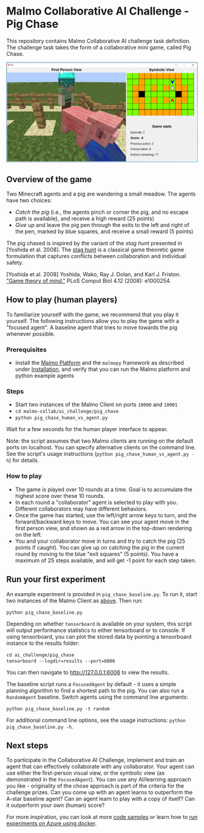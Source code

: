 # Malmo Collaborative AI Challenge - Pig Chase

This repository contains Malmo Collaborative AI challenge task definition. The challenge task takes the form of a collaborative mini game, called Pig Chase.

![Screenshot of the pig chase game](pig-chase-overview.png?raw=true "Screenshot of the Pig Chase game")

## Overview of the game

Two Minecraft agents and a pig are wandering a small meadow. The agents have two choices:

- _Catch the pig_ (i.e., the agents pinch or corner the pig, and no escape path is available), and receive a high reward (25 points)
- _Give up_ and leave the pig pen through the exits to the left and right of the pen, marked by blue squares, and receive a small reward (5 points)

The pig chased is inspired by the variant of the _stag hunt_ presented in [Yoshida et al. 2008]. The [stag hunt](https://en.wikipedia.org/wiki/Stag_hunt) is a classical game theoretic game formulation that captures conflicts between collaboration and individual safety.

[Yoshida et al. 2008] Yoshida, Wako, Ray J. Dolan, and Karl J. Friston. ["Game theory of mind."](http://journals.plos.org/ploscompbiol/article?id=10.1371/journal.pcbi.1000254) PLoS Comput Biol 4.12 (2008): e1000254.


## How to play (human players)

To familiarize yourself with the game, we recommend that you play it yourself. The following instructions allow you to play the game with a "focused agent". A baseline agent that tries to move towards the pig whenever possible.

### Prerequisites

* Install the [Malmo Platform](https://github.com/Microsoft/malmo) and the `malmopy` framework as described under [Installation](../../README.md#installation), and verify that you can run the Malmo platform and python example agents

### Steps

* Start two instances of the Malmo Client on ports `10000` and `10001`
* `cd malmo-collab/ai_challenge/pig_chase`
* `python pig_chase_human_vs_agent.py`

Wait for a few seconds for the human player interface to appear.

Note: the script assumes that two Malmo clients are running on the default ports on localhost. You can specify alternative clients on the command line. See the script's usage instructions (`python pig_chase_human_vs_agent.py -h`) for details.

### How to play

* The game is played over 10 rounds at a time. Goal is to accumulate the highest score over these 10 rounds.
* In each round a "collaborator" agent is selected to play with you. Different collaborators may have different behaviors.
* Once the game has started, use the left/right arrow keys to turn, and the forward/backward keys to move. You can see your agent move in the first person view, and shown as a red arrow in the top-down rendering on the left.
* You and your collaborator move in turns and try to catch the pig (25 points if caught). You can give up on catching the pig in the current round by moving to the blue "exit squares" (5 points). You have a maximum of 25 steps available, and will get -1 point for each step taken.

## Run your first experiment

An example experiment is provided in `pig_chase_baseline.py`. To run it, start two instances of the Malmo Client as [above](#steps). Then run:

```
python pig_chase_baseline.py
```

Depending on whether `tensorboard` is available on your system, this script will output performance statistics to either tensorboard or to console. If using tensorboard, you can plot the stored data by pointing a tensorboard instance to the results folder:

```
cd ai_challenge/pig_chase
tensorboard --logdir=results --port=6006
```

You can then navigate to http://127.0.0.1:6006 to view the results.

The baseline script runs a `FocusedAgent` by default - it uses a simple planning algorithm to find a shortest path to the pig. You can also run a `RandomAgent` baseline. Switch agents using the command line arguments:

```
python pig_chase_baseline.py -t random
```

For additional command line options, see the usage instructions: `python pig_chase_baseline.py -h`.

## Next steps

To participate in the Collaborative AI Challenge, implement and train an agent that can effectively collaborate with any collaborator. Your agent can use either the first-person visual view, or the symbolic view (as demonstrated in the `FocusedAgent`). You can use any AI/learning approach you like - originality of the chose approach is part of the criteria for the challenge prizes. Can you come up with an agent learns to outperform the A-star baseline agent? Can an agent learn to play with a copy of itself? Can it outperform your own (human) score?

For more inspiration, you can look at more [code samples](../../samples/README.md) or learn how to [run experiments on Azure using docker](../../docker/README.md).



